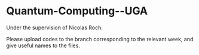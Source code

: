 # Quantum-Computing--UGA
Under the supervision of Nicolas Roch.

Please upload codes to the branch corresponding to the relevant week, and give useful names to the files.
